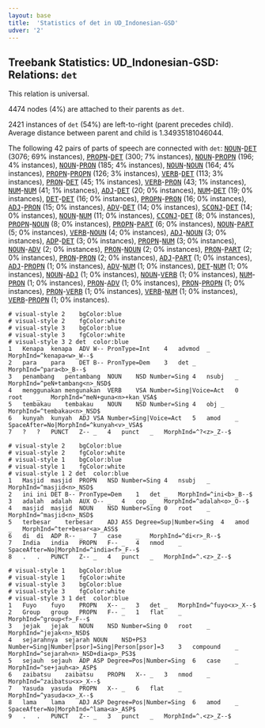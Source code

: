 ```yaml
---
layout: base
title:  'Statistics of det in UD_Indonesian-GSD'
udver: '2'
---
```


## Treebank Statistics: UD_Indonesian-GSD: Relations: `det`

This relation is universal.

4474 nodes (4%) are attached to their parents as `det`.

2421 instances of `det` (54%) are left-to-right (parent precedes child).
Average distance between parent and child is 1.34935181046044.

The following 42 pairs of parts of speech are connected with `det`: <tt><a href="id_gsd-pos-NOUN.html">NOUN</a></tt>-<tt><a href="id_gsd-pos-DET.html">DET</a></tt> (3076; 69% instances), <tt><a href="id_gsd-pos-PROPN.html">PROPN</a></tt>-<tt><a href="id_gsd-pos-DET.html">DET</a></tt> (300; 7% instances), <tt><a href="id_gsd-pos-NOUN.html">NOUN</a></tt>-<tt><a href="id_gsd-pos-PROPN.html">PROPN</a></tt> (196; 4% instances), <tt><a href="id_gsd-pos-NOUN.html">NOUN</a></tt>-<tt><a href="id_gsd-pos-PRON.html">PRON</a></tt> (185; 4% instances), <tt><a href="id_gsd-pos-NOUN.html">NOUN</a></tt>-<tt><a href="id_gsd-pos-NOUN.html">NOUN</a></tt> (164; 4% instances), <tt><a href="id_gsd-pos-PROPN.html">PROPN</a></tt>-<tt><a href="id_gsd-pos-PROPN.html">PROPN</a></tt> (126; 3% instances), <tt><a href="id_gsd-pos-VERB.html">VERB</a></tt>-<tt><a href="id_gsd-pos-DET.html">DET</a></tt> (113; 3% instances), <tt><a href="id_gsd-pos-PRON.html">PRON</a></tt>-<tt><a href="id_gsd-pos-DET.html">DET</a></tt> (45; 1% instances), <tt><a href="id_gsd-pos-VERB.html">VERB</a></tt>-<tt><a href="id_gsd-pos-PRON.html">PRON</a></tt> (43; 1% instances), <tt><a href="id_gsd-pos-NUM.html">NUM</a></tt>-<tt><a href="id_gsd-pos-NUM.html">NUM</a></tt> (41; 1% instances), <tt><a href="id_gsd-pos-ADJ.html">ADJ</a></tt>-<tt><a href="id_gsd-pos-DET.html">DET</a></tt> (20; 0% instances), <tt><a href="id_gsd-pos-NUM.html">NUM</a></tt>-<tt><a href="id_gsd-pos-DET.html">DET</a></tt> (19; 0% instances), <tt><a href="id_gsd-pos-DET.html">DET</a></tt>-<tt><a href="id_gsd-pos-DET.html">DET</a></tt> (16; 0% instances), <tt><a href="id_gsd-pos-PROPN.html">PROPN</a></tt>-<tt><a href="id_gsd-pos-PRON.html">PRON</a></tt> (16; 0% instances), <tt><a href="id_gsd-pos-ADJ.html">ADJ</a></tt>-<tt><a href="id_gsd-pos-PRON.html">PRON</a></tt> (15; 0% instances), <tt><a href="id_gsd-pos-ADV.html">ADV</a></tt>-<tt><a href="id_gsd-pos-DET.html">DET</a></tt> (14; 0% instances), <tt><a href="id_gsd-pos-SCONJ.html">SCONJ</a></tt>-<tt><a href="id_gsd-pos-DET.html">DET</a></tt> (14; 0% instances), <tt><a href="id_gsd-pos-NOUN.html">NOUN</a></tt>-<tt><a href="id_gsd-pos-NUM.html">NUM</a></tt> (11; 0% instances), <tt><a href="id_gsd-pos-CCONJ.html">CCONJ</a></tt>-<tt><a href="id_gsd-pos-DET.html">DET</a></tt> (8; 0% instances), <tt><a href="id_gsd-pos-PROPN.html">PROPN</a></tt>-<tt><a href="id_gsd-pos-NOUN.html">NOUN</a></tt> (8; 0% instances), <tt><a href="id_gsd-pos-PROPN.html">PROPN</a></tt>-<tt><a href="id_gsd-pos-PART.html">PART</a></tt> (6; 0% instances), <tt><a href="id_gsd-pos-NOUN.html">NOUN</a></tt>-<tt><a href="id_gsd-pos-PART.html">PART</a></tt> (5; 0% instances), <tt><a href="id_gsd-pos-VERB.html">VERB</a></tt>-<tt><a href="id_gsd-pos-NOUN.html">NOUN</a></tt> (4; 0% instances), <tt><a href="id_gsd-pos-ADJ.html">ADJ</a></tt>-<tt><a href="id_gsd-pos-NOUN.html">NOUN</a></tt> (3; 0% instances), <tt><a href="id_gsd-pos-ADP.html">ADP</a></tt>-<tt><a href="id_gsd-pos-DET.html">DET</a></tt> (3; 0% instances), <tt><a href="id_gsd-pos-PROPN.html">PROPN</a></tt>-<tt><a href="id_gsd-pos-NUM.html">NUM</a></tt> (3; 0% instances), <tt><a href="id_gsd-pos-NOUN.html">NOUN</a></tt>-<tt><a href="id_gsd-pos-ADV.html">ADV</a></tt> (2; 0% instances), <tt><a href="id_gsd-pos-PRON.html">PRON</a></tt>-<tt><a href="id_gsd-pos-NOUN.html">NOUN</a></tt> (2; 0% instances), <tt><a href="id_gsd-pos-PRON.html">PRON</a></tt>-<tt><a href="id_gsd-pos-PART.html">PART</a></tt> (2; 0% instances), <tt><a href="id_gsd-pos-PRON.html">PRON</a></tt>-<tt><a href="id_gsd-pos-PRON.html">PRON</a></tt> (2; 0% instances), <tt><a href="id_gsd-pos-ADJ.html">ADJ</a></tt>-<tt><a href="id_gsd-pos-PART.html">PART</a></tt> (1; 0% instances), <tt><a href="id_gsd-pos-ADJ.html">ADJ</a></tt>-<tt><a href="id_gsd-pos-PROPN.html">PROPN</a></tt> (1; 0% instances), <tt><a href="id_gsd-pos-ADV.html">ADV</a></tt>-<tt><a href="id_gsd-pos-NUM.html">NUM</a></tt> (1; 0% instances), <tt><a href="id_gsd-pos-DET.html">DET</a></tt>-<tt><a href="id_gsd-pos-NUM.html">NUM</a></tt> (1; 0% instances), <tt><a href="id_gsd-pos-NOUN.html">NOUN</a></tt>-<tt><a href="id_gsd-pos-ADJ.html">ADJ</a></tt> (1; 0% instances), <tt><a href="id_gsd-pos-NOUN.html">NOUN</a></tt>-<tt><a href="id_gsd-pos-VERB.html">VERB</a></tt> (1; 0% instances), <tt><a href="id_gsd-pos-NUM.html">NUM</a></tt>-<tt><a href="id_gsd-pos-PRON.html">PRON</a></tt> (1; 0% instances), <tt><a href="id_gsd-pos-PRON.html">PRON</a></tt>-<tt><a href="id_gsd-pos-ADV.html">ADV</a></tt> (1; 0% instances), <tt><a href="id_gsd-pos-PRON.html">PRON</a></tt>-<tt><a href="id_gsd-pos-PROPN.html">PROPN</a></tt> (1; 0% instances), <tt><a href="id_gsd-pos-PRON.html">PRON</a></tt>-<tt><a href="id_gsd-pos-VERB.html">VERB</a></tt> (1; 0% instances), <tt><a href="id_gsd-pos-VERB.html">VERB</a></tt>-<tt><a href="id_gsd-pos-NUM.html">NUM</a></tt> (1; 0% instances), <tt><a href="id_gsd-pos-VERB.html">VERB</a></tt>-<tt><a href="id_gsd-pos-PROPN.html">PROPN</a></tt> (1; 0% instances).


~~~ conllu
# visual-style 2	bgColor:blue
# visual-style 2	fgColor:white
# visual-style 3	bgColor:blue
# visual-style 3	fgColor:white
# visual-style 3 2 det	color:blue
1	Kenapa	kenapa	ADV	W--	PronType=Int	4	advmod	_	MorphInd=^kenapa<w>_W--$
2	para	para	DET	B--	PronType=Dem	3	det	_	MorphInd=^para<b>_B--$
3	penambang	pentambang	NOUN	NSD	Number=Sing	4	nsubj	_	MorphInd=^peN+tambang<n>_NSD$
4	menggunakan	mengunakan	VERB	VSA	Number=Sing|Voice=Act	0	root	_	MorphInd=^meN+guna<n>+kan_VSA$
5	tembakau	tembakau	NOUN	NSD	Number=Sing	4	obj	_	MorphInd=^tembakau<n>_NSD$
6	kunyah	kunyah	ADJ	VSA	Number=Sing|Voice=Act	5	amod	_	SpaceAfter=No|MorphInd=^kunyah<v>_VSA$
7	?	?	PUNCT	Z--	_	4	punct	_	MorphInd=^?<z>_Z--$

~~~


~~~ conllu
# visual-style 2	bgColor:blue
# visual-style 2	fgColor:white
# visual-style 1	bgColor:blue
# visual-style 1	fgColor:white
# visual-style 1 2 det	color:blue
1	Masjid	masjid	PROPN	NSD	Number=Sing	4	nsubj	_	MorphInd=^masjid<n>_NSD$
2	ini	ini	DET	B--	PronType=Dem	1	det	_	MorphInd=^ini<b>_B--$
3	adalah	adalah	AUX	O--	_	4	cop	_	MorphInd=^adalah<o>_O--$
4	masjid	masjid	NOUN	NSD	Number=Sing	0	root	_	MorphInd=^masjid<n>_NSD$
5	terbesar	terbesar	ADJ	ASS	Degree=Sup|Number=Sing	4	amod	_	MorphInd=^ter+besar<a>_ASS$
6	di	di	ADP	R--	_	7	case	_	MorphInd=^di<r>_R--$
7	India	india	PROPN	F--	_	4	nmod	_	SpaceAfter=No|MorphInd=^india<f>_F--$
8	.	.	PUNCT	Z--	_	4	punct	_	MorphInd=^.<z>_Z--$

~~~


~~~ conllu
# visual-style 1	bgColor:blue
# visual-style 1	fgColor:white
# visual-style 3	bgColor:blue
# visual-style 3	fgColor:white
# visual-style 3 1 det	color:blue
1	Fuyo	fuyo	PROPN	X--	_	3	det	_	MorphInd=^fuyo<x>_X--$
2	Group	group	PROPN	F--	_	1	flat	_	MorphInd=^group<f>_F--$
3	jejak	jejak	NOUN	NSD	Number=Sing	0	root	_	MorphInd=^jejak<n>_NSD$
4	sejarahnya	sejarah	NOUN	NSD+PS3	Number=Sing|Number[psor]=Sing|Person[psor]=3	3	compound	_	MorphInd=^sejarah<n>_NSD+dia<p>_PS3$
5	sejauh	sejauh	ADP	ASP	Degree=Pos|Number=Sing	6	case	_	MorphInd=^se+jauh<a>_ASP$
6	zaibatsu	zaibatsu	PROPN	X--	_	3	nmod	_	MorphInd=^zaibatsu<x>_X--$
7	Yasuda	yasuda	PROPN	X--	_	6	flat	_	MorphInd=^yasuda<x>_X--$
8	lama	lama	ADJ	ASP	Degree=Pos|Number=Sing	6	amod	_	SpaceAfter=No|MorphInd=^lama<a>_ASP$
9	.	.	PUNCT	Z--	_	3	punct	_	MorphInd=^.<z>_Z--$

~~~


